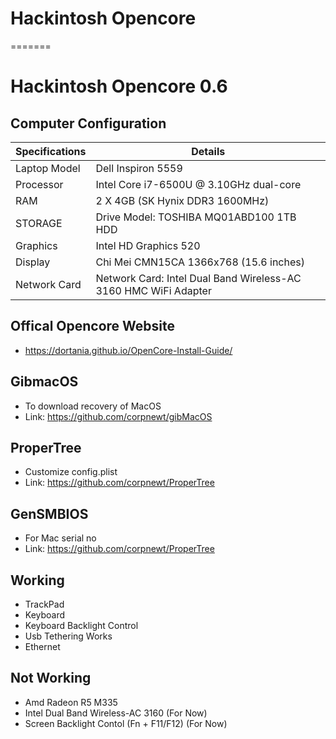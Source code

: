 # Hackintosh Opencore

=======

# Hackintosh Opencore 0.6

## Computer Configuration

| Specifications | Details                                                         |
| -------------- | --------------------------------------------------------------- |
| Laptop Model   | Dell Inspiron 5559                                              |
| Processor      | Intel Core i7-6500U @ 3.10GHz dual-core                         |
| RAM            | 2 X 4GB (SK Hynix DDR3 1600MHz)                                 |
| STORAGE        | Drive Model: TOSHIBA MQ01ABD100 1TB HDD                         |
| Graphics       | Intel HD Graphics 520                                           |
| Display        | Chi Mei CMN15CA 1366x768 (15.6 inches)                          |
| Network Card   | Network Card: Intel Dual Band Wireless-AC 3160 HMC WiFi Adapter |

## Offical Opencore Website

- <https://dortania.github.io/OpenCore-Install-Guide/>

## GibmacOS

- To download recovery of MacOS
- Link: <https://github.com/corpnewt/gibMacOS>

## ProperTree

- Customize config.plist
- Link: <https://github.com/corpnewt/ProperTree>

## GenSMBIOS

- For Mac serial no
- Link: <https://github.com/corpnewt/ProperTree>

## Working

- TrackPad
- Keyboard
- Keyboard Backlight Control
- Usb Tethering Works
- Ethernet

## Not Working

- Amd Radeon R5 M335
- Intel Dual Band Wireless-AC 3160 (For Now)
- Screen Backlight Contol (Fn + F11/F12) (For Now)
